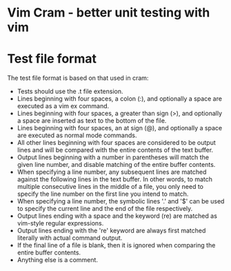# Vim Cram - better unit testing with vim

# Test file format

The test file format is based on that used in cram:

 * Tests should use the .t file extension.
 * Lines beginning with four spaces, a colon (:), and optionally a space are
   executed as a vim ex command.
 * Lines beginning with four spaces, a greater than sign (>), and optionally a
   space are inserted as text to the bottom of the file.
 * Lines beginning with four spaces, an at sign (@), and optionally a space
   are executed as normal mode commands.
 * All other lines beginning with four spaces are considered to be output
   lines and will be compared with the entire contents of the text buffer.
 * Output lines beginning with a number in parentheses will match the given
   line number, and disable matching of the entire buffer contents.
 * When specifying a line number, any subsequent lines are matched against the
   following lines in the text buffer. In other words, to match multiple
   consecutive lines in the middle of a file, you only need to specify the
   line number on the first line you intend to match.
 * When specifying a line number, the symbolic lines '.' and '$' can be used
   to specify the current line and the end of the file respectively.
 * Output lines ending with a space and the keyword (re) are matched as
   vim-style regular expressions.
 * Output lines ending with the 're' keyword are always first matched
   literally with actual command output.
 * If the final line of a file is blank, then it is ignored when comparing the
   entire buffer contents.
 * Anything else is a comment.
